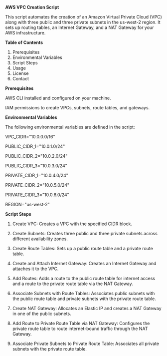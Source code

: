 **AWS VPC Creation Script**

This script automates the creation of an Amazon Virtual Private Cloud (VPC) along with three public and three private subnets in the us-west-2 region. It sets up routing tables, an Internet Gateway, and a NAT Gateway for your AWS infrastructure.

**Table of Contents**

1. Prerequisites
2. Environmental Variables
3. Script Steps
4. Usage
5. License
6. Contact

**Prerequisites**

AWS CLI installed and configured on your machine.

IAM permissions to create VPCs, subnets, route tables, and gateways.


**Environmental Variables**

The following environmental variables are defined in the script:

VPC_CIDR="10.0.0.0/16"

PUBLIC_CIDR_1="10.0.1.0/24"

PUBLIC_CIDR_2="10.0.2.0/24"

PUBLIC_CIDR_3="10.0.3.0/24"

PRIVATE_CIDR_1="10.0.4.0/24"

PRIVATE_CIDR_2="10.0.5.0/24"

PRIVATE_CIDR_3="10.0.6.0/24"

REGION="us-west-2"

**Script Steps**

1. Create VPC: Creates a VPC with the specified CIDR block.

2. Create Subnets: Creates three public and three private subnets across different availability zones.

3. Create Route Tables: Sets up a public route table and a private route table.

4. Create and Attach Internet Gateway: Creates an Internet Gateway and attaches it to the VPC.

5. Add Routes: Adds a route to the public route table for internet access and a route to the private route table via the NAT Gateway.

6. Associate Subnets with Route Tables: Associates public subnets with the public route table and private subnets with the private route table.

7. Create NAT Gateway: Allocates an Elastic IP and creates a NAT Gateway in one of the public subnets.

8. Add Route to Private Route Table via NAT Gateway: Configures the private route table to route internet-bound traffic through the NAT Gateway.

9. Associate Private Subnets to Private Route Table: Associates all private subnets with the private route table.
